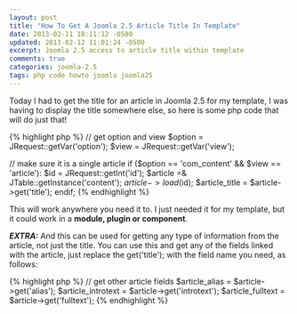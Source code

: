 ```yaml
---
layout: post
title: "How To Get A Joomla 2.5 Article Title In Template"
date: 2013-02-11 10:11:12 -0500
updated: 2013-02-12 11:01:24 -0500
excerpt: Joomla 2.5 access to article title within template
comments: true
categories: joomla-2.5
tags: php code howto joomla joomla25
---
```


Today I had to get the title for an article in Joomla 2.5 for my template, I was having to display the title somewhere else, so here is some php code that will do just that!

{% highlight php %}
// get option and view
$option = JRequest::getVar('option');
$view = JRequest::getVar('view');

// make sure it is a single article
if ($option == 'com_content' && $view == 'article'):
  $id = JRequest::getInt('id');
  $article =& JTable::getInstance('content');
  $article->load($id);
  $article_title = $article->get('title');
endif;
{% endhighlight %}

This will work anywhere you need it to. I just needed it for my template, but it could work in a **module, plugin or component**.

***EXTRA:*** And this can be used for getting any type of information from the article, not just the title. You can use this and get any of the fields linked with the article, just replace the get('title'); with the field name you need, as follows:

{% highlight php %}
// get other article fields
$article_alias = $article->get('alias');
$article_introtext = $article->get('introtext');
$article_fulltext = $article->get('fulltext');
{% endhighlight %}
